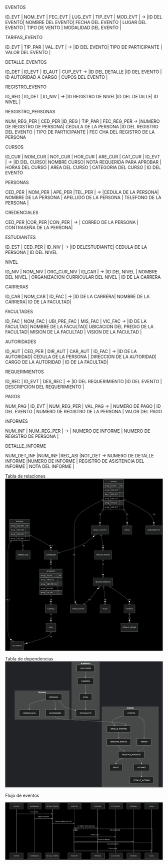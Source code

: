 EVENTOS

ID_EVT | NOM_EVT | FEC_EVT | LUG_EVT | TIP_EVT | MOD_EVT | -> |ID DEL EVENTO| NOMBRE DEL EVENTO| FECHA DEL EVENTO | LUGAR DEL EVENTO | TIPO DE VENTO | MODALIDAD DEL EVENTO |

TARIFAS_EVENTO

ID_EVT | TIP_PAR | VAL_EVT | -> |ID DEL EVENTO| TIPO DE PARTICIPANTE | VALOR DEL EVENTO |


DETALLE_EVENTOS

ID_DET | ID_EVT  | ID_AUT | CUP_EVT -> |ID DEL DETALLE |ID DEL EVENTO | ID AUTORIDAD A CARGO | CUPOS DEL EVENTO |

REGISTRO_EVENTO

ID_REG | ID_DET | ID_NIV | -> |ID REGISTRO DE NIVEL|ID DEL DETALLE| ID NIVEL |

RESGISTRO_PERSONAS

NUM_REG_PER | CED_PER  |ID_REG | TIP_PAR | FEC_REG_PER  -> |NUMERO DE REGISTRO DE PERSONA| CEDULA DE LA PERSONA |ID DEL REGISTRO DEL EVENTO | TIPO DE PARTICIPANTE |  FEC CHA DEL REGISTRO DE LA PERSONA

CURSOS

ID_CUR | NOM_CUR | NOT_CUR | HOR_CUR | ARE_CUR | CAT_CUR | ID_EVT | -> |ID DEL CURSO| NOMBRE CURSO| NOTA REQUERIDA PARA APROBAR | HORAS DEL CURSO | AREA DEL CURSO | CATEGORIA DEL CURSO | ID DEL EVENTO 

PERSONAS

CED_PER | NOM_PER | APE_PER |TEL_PER | -> |CEDULA DE LA PERSONA| NOMBRE DE LA PERSONA | APELLIDO DE LA PERSONA | TELEFONO DE LA PERSONA |

CREDENCIALES

CED_PER |COR_PER |CON_PER | -> | CORREO DE LA PERSONA | CONTRASEÑA DE LA PERSONA|

ESTUDIANTES

ID_EST | CED_PER | ID_NIV |  -> |ID DELESTUDIANTE| CEDULA DE LA PERSONA | ID DEL NIVEL

NIVEL

ID_NIV | NOM_NIV | ORG_CUR_NIV | ID_CAR | -> |ID DEL NIVEL | NOMBRE DEL NIVEL | ORGANIZACION CURRICULAR DEL NIVEL | ID DE LA CARRERA

CARRERAS

ID_CAR | NOM_CAR | ID_FAC | -> |ID DE LA CARRERA| NOMBRE DE LA CARRERA| ID DE LA FACULTAD|

FACULTADES

ID_FAC | NOM_FAC | UBI_PRE_FAC | MIS_FAC | VIC_FAC -> |ID DE LA FACULTAD| NOMBRE DE LA FACULTAD| UBICACION DEL PREDIO DE LA FACULTAD| MISION DE LA FACULTAD | VISION DE LA FACULTAD |

AUTORIDADES

ID_AUT | CED_PER | DIR_AUT | CAR_AUT | ID_FAC | -> |ID DE LA AUTORIDAD| CEDULA DE LA PERSONA | DIRECCION DE LA AUTORIDAD| CARGO DE LA AUTORIDAD | ID DE LA FACULTAD| 
 
REQUERIMIENTOS

ID_REC | ID_EVT | DES_REC |  -> |ID DEL REQUERIMIENTO |ID DEL EVENTO | DESCRIPCION DEL REQUERIMIENTO |

PAGOS

NUM_PAG | ID_EVT | NUM_REG_PER | VAL_PAG -> | NUMERO DE PAGO | ID DEL EVENTO | NUMERO DE REGISTRO DE LA PERSONA | VALOR DEL PAGO

INFORMES

NUM_INF | NUM_REG_PER | -> | NUMERO DE INFORME | NUMERO DE REGISTRO DE PERSONA |

DETALLE_INFORME

NUM_DET_INF |NUM_INF |REG_ASI |NOT_DET -> NUMERO DE DETALLE INFORME |NUMERO DE INFORME | REGISTRO DE ASISTENCIA DEL INFORME | NOTA DEL INFORME |


Tabla de relaciones
![alt text](Tabla%20de%20relaciones.png)

Tabla de dependencias
![alt text](image-1.png)

Flujo de eventos

![alt text](Flujo%20de%20eventos.png)